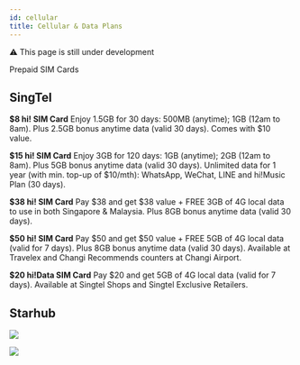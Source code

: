 ```yaml
---
id: cellular
title: Cellular & Data Plans
---
```


:warning: This page is still under development

Prepaid SIM Cards

## SingTel

**$8 hi! SIM Card**
Enjoy 1.5GB for 30 days: 500MB (anytime); 1GB (12am to 8am). Plus 2.5GB bonus anytime data (valid 30 days). Comes with $10 value.

**$15 hi! SIM Card**
Enjoy 3GB for 120 days: 1GB (anytime); 2GB (12am to 8am). Plus 5GB bonus anytime data (valid 30 days). Unlimited data for 1 year (with min. top-up of $10/mth): WhatsApp, WeChat, LINE and hi!Music Plan (30 days).

**$38 hi! SIM Card**
Pay $38 and get $38 value + FREE 3GB of 4G local data to use in both Singapore & Malaysia. Plus 8GB bonus anytime data (valid 30 days).

**$50 hi! SIM Card**
Pay $50 and get $50 value + FREE 5GB of 4G local data (valid for 7 days). Plus 8GB bonus anytime data (valid 30 days). Available at Travelex and Changi Recommends counters at Changi Airport.

**$20 hi!Data SIM Card**
Pay $20 and get 5GB of 4G local data (valid for 7 days). Available at Singtel Shops and Singtel Exclusive Retailers.

## Starhub

**![](https://lh5.googleusercontent.com/PIq2gRmBhFgcVYkx1fg1eMM4hDPcwJgAZy0J5HORtHFgvWk7rKbsxDZFDgKoLGz8fYJsIVMoJwejfe39fYsNQZodQ6ozJw8yNwD7ew_ENSWFU4V2AlzBhR2ZIR-Dz2zg-Oc2uusl)**

**![](https://lh3.googleusercontent.com/FFJkMm3Dei_MEUzOcuntGOBB33HkyL2CG5TDWNFzqiJiuzpYWF13KjnpTxM-5fX7x2OYmln9B92zkqtvjmFeQZnYBixdo_eiXxbnHrBnt-KbJqunMRjx5tMsI9RmOs4uEougj7T4)**
<!--stackedit_data:
eyJoaXN0b3J5IjpbLTE2MzI4NTU0MDQsMTY3MjIyNjY0M119
-->
